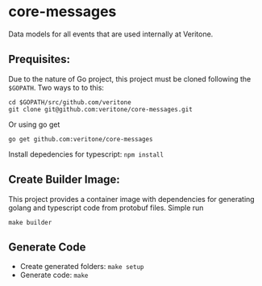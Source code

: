 # core-messages

Data models for all events that are used internally at Veritone.

## Prequisites:

Due to the nature of Go project, this project must be cloned following the `$GOPATH`. Two ways to to this:

```
cd $GOPATH/src/github.com/veritone
git clone git@github.com:veritone/core-messages.git
```

Or using go get

```
go get github.com:veritone/core-messages
```

Install depedencies for typescript: `npm install`

## Create Builder Image:

This project provides a container image with dependencies for generating golang and typescript code from protobuf files. Simple run

```
make builder
```

## Generate Code

* Create generated folders: `make setup`
* Generate code: `make`
